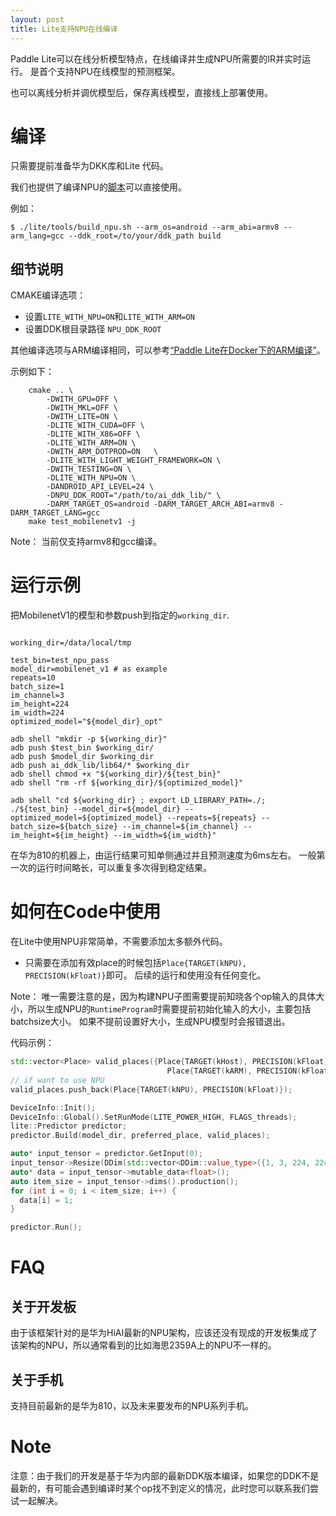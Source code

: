 ```yaml
---
layout: post
title: Lite支持NPU在线编译
---
```


Paddle Lite可以在线分析模型特点，在线编译并生成NPU所需要的IR并实时运行。
是首个支持NPU在线模型的预测框架。

也可以离线分析并调优模型后，保存离线模型，直接线上部署使用。

# 编译

只需要提前准备华为DKK库和Lite 代码。

我们也提供了编译NPU的[脚本](https://github.com/PaddlePaddle/Paddle-Lite/blob/develop/lite/tools/build_npu.sh)可以直接使用。

例如：
```shell
$ ./lite/tools/build_npu.sh --arm_os=android --arm_abi=armv8 --arm_lang=gcc --ddk_root=/to/your/ddk_path build
```

## 细节说明

CMAKE编译选项：

- 设置`LITE_WITH_NPU=ON`和`LITE_WITH_ARM=ON`
- 设置DDK根目录路径 `NPU_DDK_ROOT`

其他编译选项与ARM编译相同，可以参考[“Paddle Lite在Docker下的ARM编译”](./source_compile)。

示例如下：
```shell
    cmake .. \
        -DWITH_GPU=OFF \
        -DWITH_MKL=OFF \
        -DWITH_LITE=ON \
        -DLITE_WITH_CUDA=OFF \
        -DLITE_WITH_X86=OFF \
        -DLITE_WITH_ARM=ON \
        -DWITH_ARM_DOTPROD=ON   \
        -DLITE_WITH_LIGHT_WEIGHT_FRAMEWORK=ON \
        -DWITH_TESTING=ON \
        -DLITE_WITH_NPU=ON \
        -DANDROID_API_LEVEL=24 \
        -DNPU_DDK_ROOT="/path/to/ai_ddk_lib/" \
        -DARM_TARGET_OS=android -DARM_TARGET_ARCH_ABI=armv8 -DARM_TARGET_LANG=gcc
    make test_mobilenetv1 -j
```

Note： 当前仅支持armv8和gcc编译。

# 运行示例

把MobilenetV1的模型和参数push到指定的`working_dir`.

```shell

working_dir=/data/local/tmp

test_bin=test_npu_pass
model_dir=mobilenet_v1 # as example
repeats=10
batch_size=1
im_channel=3
im_height=224
im_width=224
optimized_model="${model_dir}_opt"

adb shell "mkdir -p ${working_dir}"
adb push $test_bin $working_dir/
adb push $model_dir $working_dir
adb push ai_ddk_lib/lib64/* $working_dir
adb shell chmod +x "${working_dir}/${test_bin}"
adb shell "rm -rf ${working_dir}/${optimized_model}"

adb shell "cd ${working_dir} ; export LD_LIBRARY_PATH=./; ./${test_bin} --model_dir=${model_dir} --optimized_model=${optimized_model} --repeats=${repeats} --batch_size=${batch_size} --im_channel=${im_channel} --im_height=${im_height} --im_width=${im_width}"

```
在华为810的机器上，由运行结果可知单侧通过并且预测速度为6ms左右。
一般第一次的运行时间略长，可以重复多次得到稳定结果。

# 如何在Code中使用

在Lite中使用NPU非常简单，不需要添加太多额外代码。

- 只需要在添加有效place的时候包括`Place{TARGET(kNPU), PRECISION(kFloat)}`即可。
后续的运行和使用没有任何变化。

Note：
唯一需要注意的是，因为构建NPU子图需要提前知晓各个op输入的具体大小，所以生成NPU的`RuntimeProgram`时需要提前初始化输入的大小，主要包括batchsize大小。
如果不提前设置好大小，生成NPU模型时会报错退出。

代码示例：
```cpp
std::vector<Place> valid_places({Place{TARGET(kHost), PRECISION(kFloat)},
                                   Place{TARGET(kARM), PRECISION(kFloat)}});
// if want to use NPU
valid_places.push_back(Place{TARGET(kNPU), PRECISION(kFloat)});

DeviceInfo::Init();
DeviceInfo::Global().SetRunMode(LITE_POWER_HIGH, FLAGS_threads);
lite::Predictor predictor;
predictor.Build(model_dir, preferred_place, valid_places);

auto* input_tensor = predictor.GetInput(0);
input_tensor->Resize(DDim(std::vector<DDim::value_type>({1, 3, 224, 224})));
auto* data = input_tensor->mutable_data<float>();
auto item_size = input_tensor->dims().production();
for (int i = 0; i < item_size; i++) {
  data[i] = 1;
}

predictor.Run();
```

# FAQ

## 关于开发板

由于该框架针对的是华为HiAI最新的NPU架构，应该还没有现成的开发板集成了该架构的NPU，所以通常看到的比如海思2359A上的NPU不一样的。

## 关于手机

支持目前最新的是华为810，以及未来要发布的NPU系列手机。

# Note

注意：由于我们的开发是基于华为内部的最新DDK版本编译，如果您的DDK不是最新的，有可能会遇到编译时某个op找不到定义的情况，此时您可以联系我们尝试一起解决。
